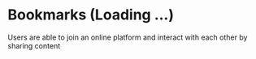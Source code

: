 # Bookmarks (Loading ...)
Users are able to join an online platform and interact with each other by sharing content

